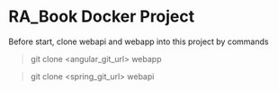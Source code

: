 # RA_Book Docker Project

Before start, clone webapi and webapp into this project by commands

> git clone <angular_git_url> webapp

> git clone <spring_git_url> webapi

